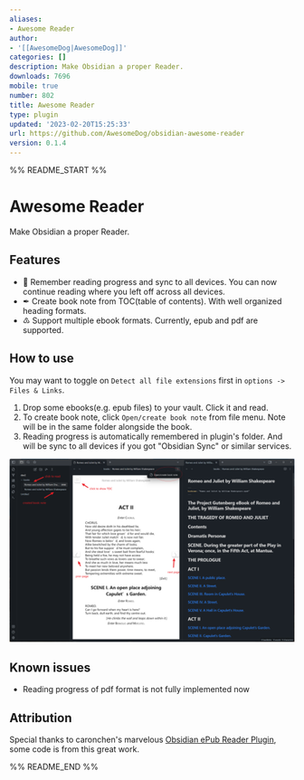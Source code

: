 ```yaml
---
aliases:
- Awesome Reader
author:
- '[[AwesomeDog|AwesomeDog]]'
categories: []
description: Make Obsidian a proper Reader.
downloads: 7696
mobile: true
number: 802
title: Awesome Reader
type: plugin
updated: '2023-02-20T15:25:33'
url: https://github.com/AwesomeDog/obsidian-awesome-reader
version: 0.1.4
---
```


%% README_START %%

# Awesome Reader

Make Obsidian a proper Reader.

## Features

- 💾 Remember reading progress and sync to all devices. You can now continue reading where you left off across all
  devices.
- ✒ Create book note from TOC(table of contents). With well organized heading formats.
- ♳ Support multiple ebook formats. Currently, epub and pdf are supported.

## How to use

You may want to toggle on `Detect all file extensions` first in `options -> Files & Links`.

1. Drop some ebooks(e.g. epub files) to your vault. Click it and read.
2. To create book note, click `Open/create book note` from file menu. Note will be in the same folder alongside the
   book.
3. Reading progress is automatically remembered in plugin's folder. And will be sync to all devices if you got "Obsidian
   Sync" or similar services.

![](https://raw.githubusercontent.com/AwesomeDog/obsidian-awesome-reader/HEAD/resources/img1.png)

## Known issues

- Reading progress of pdf format is not fully implemented now

## Attribution

Special thanks to caronchen's
marvelous [Obsidian ePub Reader Plugin](https://github.com/caronchen/obsidian-epub-plugin),
some code is from this great work.


%% README_END %%